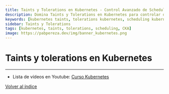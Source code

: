 ```yaml
---
title: Taints y Tolerations en Kubernetes - Control Avanzado de Scheduling
description: Domina Taints y Tolerations en Kubernetes para controlar dónde se ejecutan los pods. Aprende scheduling avanzado con ejemplos prácticos y casos de uso reales.
keywords: [kubernetes taints, tolerations kubernetes, scheduling kubernetes, control pods, nodos especializados, kubernetes avanzado, CKA scheduling]
sidebar: Taints y Tolerations
tags: [kubernetes, taints, tolerations, scheduling, CKA]
image: https://pabpereza.dev/img/banner_kubernetes.png
---
```


# Taints y tolerations en Kubernetes



---
* Lista de vídeos en Youtube: [Curso Kubernetes](https://www.youtube.com/playlist?list=PLQhxXeq1oc2k9MFcKxqXy5GV4yy7wqSma)

[Volver al índice](README.md#índice)